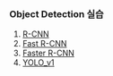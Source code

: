 ### Object Detection 실습
1. [R-CNN]       
2. [Fast R-CNN]
3. [Faster R-CNN]
4. [YOLO_v1]



[R-CNN]:https://github.com/chihunn/object_detection/tree/main/R-CNN
[Fast R-CNN]:https://github.com/chihunn/object_detection/tree/main/Fast-R-CNN
[Faster R-CNN]:https://github.com/chihunn/object_detection/tree/main/Faster-R-CNN
[YOLO_v1]:https://github.com/chihunn/object_detection/tree/main/YOLO_v1
